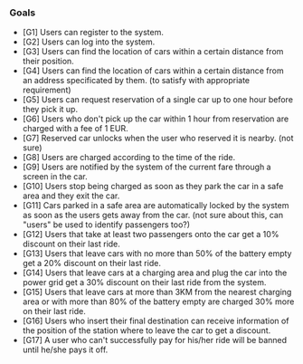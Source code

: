 ### Goals

- [G1] Users can register to the system.
- [G2] Users can log into the system.
- [G3] Users can find the location of cars within a certain distance from their position.
- [G4] Users can find the location of cars within a certain distance from an address specificated by them. (to satisfy with appropriate requirement) 
- [G5] Users can request reservation of a single car up to one hour before they pick it up.
- [G6] Users who don't pick up the car within 1 hour from reservation are charged with a fee of 1 EUR.
- [G7] Reserved car unlocks when the user who reserved it is nearby. (not sure)
- [G8] Users are charged according to the time of the ride.
- [G9] Users are notified by the system of the current fare through a screen in the car.
- [G10] Users stop being charged as soon as they park the car in a safe area and they exit the car.
- [G11] Cars parked in a safe area are automatically locked by the system as soon as the users gets away from the car. (not sure about this, can "users" be used to                                         identify passengers too?)
- [G12] Users that take at least two passengers onto the car get a 10% discount on their last ride.
- [G13] Users that leave cars with no more than 50% of the battery empty get a 20% discount on their last ride.
- [G14] Users that leave cars at a charging area and plug the car into the power grid get a 30% discount on their last ride from the system.
- [G15] Users that leave cars at more than 3KM from the nearest charging area or with more than 80% of the battery empty are charged 30% more on their last ride.
- [G16] Users who insert their final destination can receive information of the position of the station where to leave the car to get a discount.
- [G17] A user who can't successfully pay for his/her ride will be banned until he/she pays it off.
